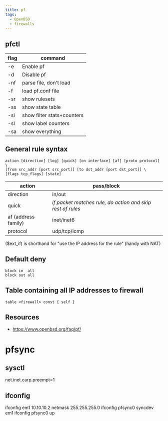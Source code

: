 ```yaml
---
title: pf
tags:
  - OpenBSD
  - firewalls
---
```


## pfctl

flag       | command
---        | ---
-e         | Enable pf
-d         | Disable pf
-nf <file> | parse file, don't load
-f <file>  | load pf.conf file
-sr        | show rulesets
-ss        | show state table
-si        | show filter stats+counters
-sl        | show label counters
-sa        | show everything

## General rule syntax

```
action [direction] [log] [quick] [on interface] [af] [proto protocol] \
[from src_addr [port src_port]] [to dst_addr [port dst_port]] \
[flags tcp_flags] [state] 
```

action              | pass/block
---                 | ---
direction           | in/out
quick               | *if packet matches rule, do action and skip rest of rules*
af (address family) | inet/inet6
protocol            | udp/tcp/icmp

($ext_if) is shorthand for "use the IP address for the rule" (handy with NAT)

## Default deny

```
block in  all
block out all 
```

## Table containing all IP addresses to firewall

```
table <firewall> const { self }
```

## Resources

* https://www.openbsd.org/faq/pf/


# pfsync

## sysctl

 net.inet.carp.preempt=1

## ifconfig

 ifconfig em1 10.10.10.2 netmask 255.255.255.0
 ifconfig pfsync0 syncdev em1
 ifconfig pfsync0 up

